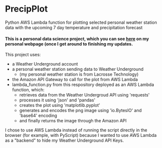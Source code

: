 # PrecipPlot
Python AWS Lambda function for plotting selected personal weather station data with the upcoming 7 day temperature and precipitation forecast

#### This is a personal data science project, which you can see [here](https://israelsenlab.org/precipplot.html) on my personal webpage (once I get around to finishing my updates.

This project uses:
- a Weather Underground account 
- a personal weather station sending data to Weather Underground
  - (my personal weather station is from Lacrosse Technology)
- the Amazon API Gateway to call for the plot from AWS Lambda
- lambda_function.py from this respository deployed as an AWS Lambda function, which:
  - retrieves data from the Weather Undergroud API using 'requests'
  - processes it using 'json' and 'pandas'
  - creates the plot using 'matplotlib.pyplot'
  - generates and encodes the png image using 'io.BytesIO' and 'base64' encoding
  - and finally returns the image through the Amazon API

I chose to use AWS Lambda instead of running the script directly in the browser (for example, with PyScript) because I wanted to use AWS Lambda as a "backend" to hide my Weather Underground API Keys.

